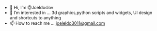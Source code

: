 - 👋 Hi, I’m @Joeldoslov
- 👀 I’m interested in ... 3d graphics,python scripts and widgets, UI design and shortcuts to anything
- 📫 How to reach me ... joeleldo3011@gmail.com

<!---
Joeldoslov/Joeldoslov is a ✨ special ✨ repository because its `README.md` (this file) appears on your GitHub profile.
You can click the Preview link to take a look at your changes.
--->
